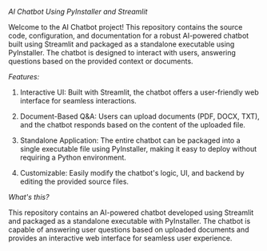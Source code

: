 *AI Chatbot Using PyInstaller and Streamlit*

Welcome to the AI Chatbot project! This repository contains the source code, configuration, and documentation for a robust AI-powered chatbot built using Streamlit and packaged as a standalone executable using PyInstaller. The chatbot is designed to interact with users, answering questions based on the provided context or documents.

*Features:*

1. Interactive UI: Built with Streamlit, the chatbot offers a user-friendly web interface for seamless interactions.

2. Document-Based Q&A: Users can upload documents (PDF, DOCX, TXT), and the chatbot responds based on the content of the uploaded file.

3. Standalone Application: The entire chatbot can be packaged into a single executable file using PyInstaller, making it easy to deploy without requiring a Python environment.

4. Customizable: Easily modify the chatbot's logic, UI, and backend by editing the provided source files.

*What's this?*

This repository contains an AI-powered chatbot developed using Streamlit and packaged as a standalone executable with PyInstaller. The chatbot is capable of answering user questions based on uploaded documents and provides an interactive web interface for seamless user experience.
